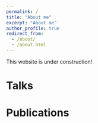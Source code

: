 ```yaml
---
permalink: /
title: "About me"
excerpt: "About me"
author_profile: true
redirect_from:
  - /about/
  - /about.html
---
```


This website is under construction!

Talks
======

Publications
======
